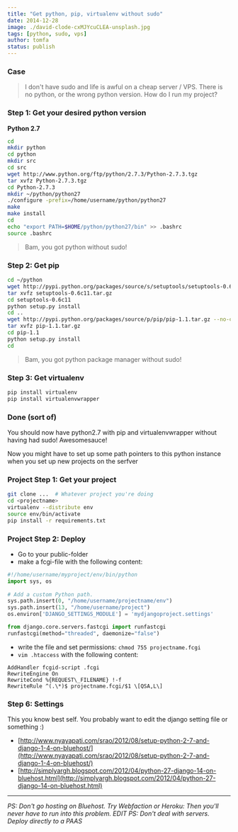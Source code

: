 ```yaml
---
title: "Get python, pip, virtualenv without sudo"
date: 2014-12-28
image: ./david-clode-cxMJYcuCLEA-unsplash.jpg
tags: [python, sudo, vps]
author: tomfa
status: publish
---
```


### Case

> I don't have sudo and life is awful on a cheap server / VPS. There is no python, or the wrong python version. How do I run my project?

### Step 1: Get your desired python version

**Python 2.7**

```bash
cd
mkdir python
cd python
mkdir src
cd src
wget http://www.python.org/ftp/python/2.7.3/Python-2.7.3.tgz
tar xvfz Python-2.7.3.tgz
cd Python-2.7.3
mkdir ~/python/python27
./configure -prefix=/home/username/python/python27
make
make install
cd
echo "export PATH=$HOME/python/python27/bin" >> .bashrc
source .bashrc
```

> Bam, you got python without sudo!

### Step 2: Get pip

```bash
cd ~/python
wget http://pypi.python.org/packages/source/s/setuptools/setuptools-0.6c11.tar.gz --no-check-certificate
tar xvfz setuptools-0.6c11.tar.gz
cd setuptools-0.6c11
python setup.py install
cd ..
wget http://pypi.python.org/packages/source/p/pip/pip-1.1.tar.gz --no-check-certificate
tar xvfz pip-1.1.tar.gz
cd pip-1.1
python setup.py install
cd 
```

> Bam, you got python package manager without sudo!

### Step 3: Get virtualenv

```bash
pip install virtualenv
pip install virtualenvwrapper

```

### Done (sort of)

You should now have python2.7 with pip and virtualenvwrapper without having 
had sudo! Awesomesauce!

Now you might have to set up some path pointers to this python instance when
you set up new projects on the serfver

### Project Step 1: Get your project

```bash
git clone ...  # Whatever project you're doing
cd <projectname>
virtualenv --distribute env
source env/bin/activate
pip install -r requirements.txt
```

### Project Step 2: Deploy

*   Go to your public-folder
*   make a fcgi-file with the following content:

```python
#!/home/username/myproject/env/bin/python
import sys, os
 
# Add a custom Python path.
sys.path.insert(0, "/home/username/projectname/env")
sys.path.insert(13, "/home/username/project")
os.environ['DJANGO_SETTINGS_MODULE'] = 'mydjangoproject.settings'

from django.core.servers.fastcgi import runfastcgi
runfastcgi(method="threaded", daemonize="false")
```

*   write the file and set permissions: `chmod 755 projectname.fcgi`
*   `vim .htaccess` with the following content:

```
AddHandler fcgid-script .fcgi
RewriteEngine On
RewriteCond %{REQUEST\_FILENAME} !-f
RewriteRule ^(.\*)$ projectname.fcgi/$1 \[QSA,L\]
```

### Step 6: Settings

This you know best self. You probably want to edit the django setting file or something :) 

- [http://www.nyayapati.com/srao/2012/08/setup-python-2-7-and-django-1-4-on-bluehost/](http://www.nyayapati.com/srao/2012/08/setup-python-2-7-and-django-1-4-on-bluehost/)
- [http://simplyargh.blogspot.com/2012/04/python-27-django-14-on-bluehost.html](http://simplyargh.blogspot.com/2012/04/python-27-django-14-on-bluehost.html) 

***

_PS: Don't go hosting on Bluehost. Try Webfaction or Heroku: Then you'll never have to run into this problem._
_EDIT PS: Don't deal with servers. Deploy directly to a PAAS_
